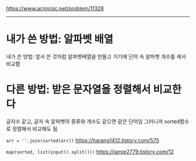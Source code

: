 https://www.acmicpc.net/problem/11328

---


# 내가 쓴 방법: 알파벳 배열
내가 쓴 방법: 앞서 쓴 것처럼 알파벳배열을 만들고 거기에 단어 속 알파벳 개수를 세서 비교함

# 다른 방법: 받은 문자열을 정렬해서 비교한다 
글자수 같고, 글자 속 알파벳의 종류와 개수도 같으면 같은 단어임
그러니까 sorted함수로 정렬해서 비교해도 됨

```arr = ''.join(sorted(arr))```
https://harang1412.tistory.com/575


```map(sorted, list(input().split()))```
https://jamie2779.tistory.com/12  